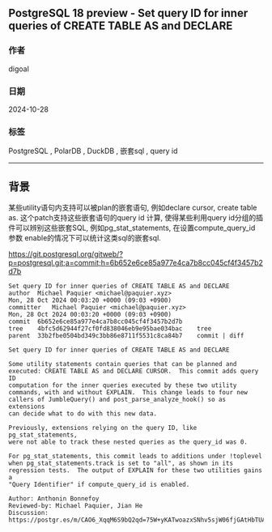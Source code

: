 ## PostgreSQL 18 preview - Set query ID for inner queries of CREATE TABLE AS and DECLARE  
                                                                                    
### 作者                                                        
digoal                                                        
                                                               
### 日期                                                             
2024-10-28                                                        
                                                            
### 标签                                                          
PostgreSQL , PolarDB , DuckDB , 嵌套sql , query id                        
                                                                                   
----                                                            
                                                                          
## 背景      
某些utility语句内支持可以被plan的嵌套语句, 例如declare cursor, create table as. 这个patch支持这些嵌套语句的query id 计算, 使得某些利用query id分组的插件可以辨别这些嵌套SQL, 例如pg_stat_statements, 在设置compute_query_id 参数 enable的情况下可以统计这类sql的嵌套sql.    
    
https://git.postgresql.org/gitweb/?p=postgresql.git;a=commit;h=6b652e6ce85a977e4ca7b8cc045cf4f3457b2d7b  
```    
Set query ID for inner queries of CREATE TABLE AS and DECLARE  
author	Michael Paquier <michael@paquier.xyz>	  
Mon, 28 Oct 2024 00:03:20 +0000 (09:03 +0900)  
committer	Michael Paquier <michael@paquier.xyz>	  
Mon, 28 Oct 2024 00:03:20 +0000 (09:03 +0900)  
commit	6b652e6ce85a977e4ca7b8cc045cf4f3457b2d7b  
tree	4bfc5d62944f27cf0fd838046eb9e95bae034bac	tree  
parent	33b2fbe0504bd349c3bb86e8711f5531c8ca84b7	commit | diff  
  
Set query ID for inner queries of CREATE TABLE AS and DECLARE  
  
Some utility statements contain queries that can be planned and  
executed: CREATE TABLE AS and DECLARE CURSOR.  This commit adds query ID  
computation for the inner queries executed by these two utility  
commands, with and without EXPLAIN.  This change leads to four new  
callers of JumbleQuery() and post_parse_analyze_hook() so as extensions  
can decide what to do with this new data.  
  
Previously, extensions relying on the query ID, like pg_stat_statements,  
were not able to track these nested queries as the query_id was 0.  
  
For pg_stat_statements, this commit leads to additions under !toplevel  
when pg_stat_statements.track is set to "all", as shown in its  
regression tests.  The output of EXPLAIN for these two utilities gains a  
"Query Identifier" if compute_query_id is enabled.  
  
Author: Anthonin Bonnefoy  
Reviewed-by: Michael Paquier, Jian He  
Discussion: https://postgr.es/m/CAO6_XqqM6S9bQ2qd=75W+yKATwoazxSNhv5sjW06fjGAtHbTUA@mail.gmail.com  
```    
       
